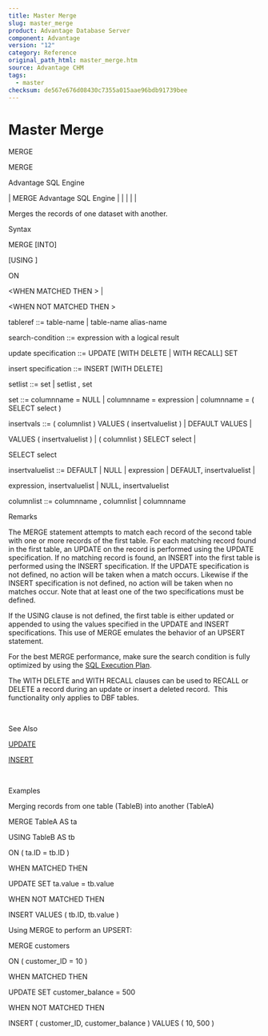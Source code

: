 ```yaml
---
title: Master Merge
slug: master_merge
product: Advantage Database Server
component: Advantage
version: "12"
category: Reference
original_path_html: master_merge.htm
source: Advantage CHM
tags:
  - master
checksum: de567e676d08430c7355a015aae96bdb91739bee
---
```


# Master Merge

MERGE

MERGE

Advantage SQL Engine

| MERGE  Advantage SQL Engine |  |  |  |  |

Merges the records of one dataset with another.

Syntax

MERGE [INTO] <tableref>

[USING <tableref>]

ON <search-condition>

<WHEN MATCHED THEN <update specification>> |

<WHEN NOT MATCHED THEN <insert specification>>

tableref ::= table-name | table-name alias-name

search-condition ::= expression with a logical result

update specification ::= UPDATE [WITH DELETE | WITH RECALL] SET <setlist>

insert specification ::= INSERT [WITH DELETE] <insertvals>

setlist ::= set | setlist , set

set ::= columnname = NULL | columnname = expression | columnname = ( SELECT select )

insertvals ::= ( columnlist ) VALUES ( insertvaluelist ) | DEFAULT VALUES |

VALUES ( insertvaluelist ) | ( columnlist ) SELECT select |

SELECT select

insertvaluelist ::= DEFAULT | NULL | expression | DEFAULT, insertvaluelist |

expression, insertvaluelist | NULL, insertvaluelist

columnlist ::= columnname , columnlist | columnname

Remarks

The MERGE statement attempts to match each record of the second table with one or more records of the first table. For each matching record found in the first table, an UPDATE on the record is performed using the UPDATE specification. If no matching record is found, an INSERT into the first table is performed using the INSERT specification. If the UPDATE specification is not defined, no action will be taken when a match occurs. Likewise if the INSERT specification is not defined, no action will be taken when no matches occur. Note that at least one of the two specifications must be defined.

If the USING clause is not defined, the first table is either updated or appended to using the values specified in the UPDATE and INSERT specifications. This use of MERGE emulates the behavior of an UPSERT statement.

For the best MERGE performance, make sure the search condition is fully optimized by using the [SQL Execution Plan](master_sql_execution_plan.md).

The WITH DELETE and WITH RECALL clauses can be used to RECALL or DELETE a record during an update or insert a deleted record.  This functionality only applies to DBF tables.

 

See Also

[UPDATE](master_update.md)

[INSERT](master_insert.md)

 

Examples

Merging records from one table (TableB) into another (TableA)

MERGE TableA AS ta

USING TableB AS tb

ON ( ta.ID = tb.ID )

WHEN MATCHED THEN

UPDATE SET ta.value = tb.value

WHEN NOT MATCHED THEN

INSERT VALUES ( tb.ID, tb.value )

Using MERGE to perform an UPSERT:

MERGE customers

ON ( customer\_ID = 10 )

WHEN MATCHED THEN

UPDATE SET customer\_balance = 500

WHEN NOT MATCHED THEN

INSERT ( customer\_ID, customer\_balance ) VALUES ( 10, 500 )
